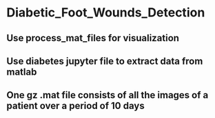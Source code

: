 # Diabetic_Foot_Wounds_Detection

## Use process_mat_files for visualization

## Use diabetes jupyter file to extract data from matlab 

## One gz .mat file consists of all the images of a patient over a period of 10 days
